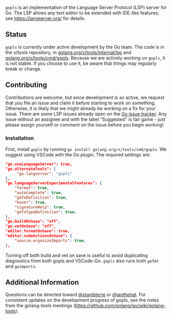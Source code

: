 `gopls` is an implementation of the Language Server Protocol (LSP) server for Go.
The LSP allows any text editor to be extended with IDE-like features;
see https://langserver.org/ for details.

## Status

`gopls` is currently under active development by the Go team. The code is in the x/tools repository, in [golang.org/x/tools/internal/lsp](https://golang.org/x/tools/internal/lsp) and [golang.org/x/tools/cmd/gopls](https://golang.org/x/tools/cmd/gopls). Because we are actively working on `gopls`, it is not stable. If you choose to use it, be aware that things may regularly break or change.

## Contributing

Contributions are welcome, but since development is so active, we request that you file an issue and claim it before starting to work on something. Otherwise, it is likely that we might already be working on a fix for your issue. There are some LSP issues already open on the [Go issue tracker](https://github.com/golang/go/issues?utf8=%E2%9C%93&q=is%3Aissue+is%3Aopen+x%2Ftools%2Finternal%2Flsp). Any issue without an assignee and with the label "Suggested" is fair game - just please assign yourself or comment on the issue before you begin working!

### Installation

First, install `gopls` by running `go install golang.org/x/tools/cmd/gopls`. We suggest using VSCode with the Go plugin. The required settings are:

```json
"go.useLanguageServer": true,
"go.alternateTools": {
     "go-langserver": "gopls"
},
"go.languageServerExperimentalFeatures": {
    "format": true,
    "autoComplete": true,
    "goToDefinition": true,
    "hover": true,
    "signatureHelp": true,
    "goToTypeDefinition": true,
},
"go.buildOnSave": "off",
"go.vetOnSave": "off",
"editor.formatOnSave": true,
"editor.codeActionsOnSave": {
    "source.organizeImports": true,
},
```

Turning off both build and vet on save is useful to avoid duplicating diagnostics from both gopls and VSCode-Go. `gopls` also runs both `gofmt` and `goimports`.

## Additional Information

Questions can be directed toward [@stamblerre](https://github.com/stamblerre) or [@ianthehat](https://github.com/ianthehat). For consistent updates on the development progress of gopls, see the notes from the golang-tools meetings (https://github.com/golang/go/wiki/golang-tools).